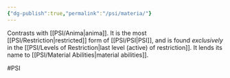 ```yaml
---
{"dg-publish":true,"permalink":"/psi/materia/"}
---
```


Contrasts with [[PSI/Anima\|anima]]. It is the most [[PSI/Restriction\|restricted]] form of [[PSI/PSI\|PSI]], and is found *exclusively* in the [[PSI/Levels of Restriction\|last level (active) of restriction]]. It lends its name to [[PSI/Material Abilities\|material abilities]].

#PSI 